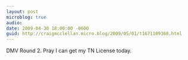 ```yaml
---
layout: post
microblog: true
audio: 
date: 2009-04-30 18:00:00 -0600
guid: http://craigmcclellan.micro.blog/2009/05/01/t1671109368.html
---
```

DMV Round 2. Pray I can get my TN License today.
